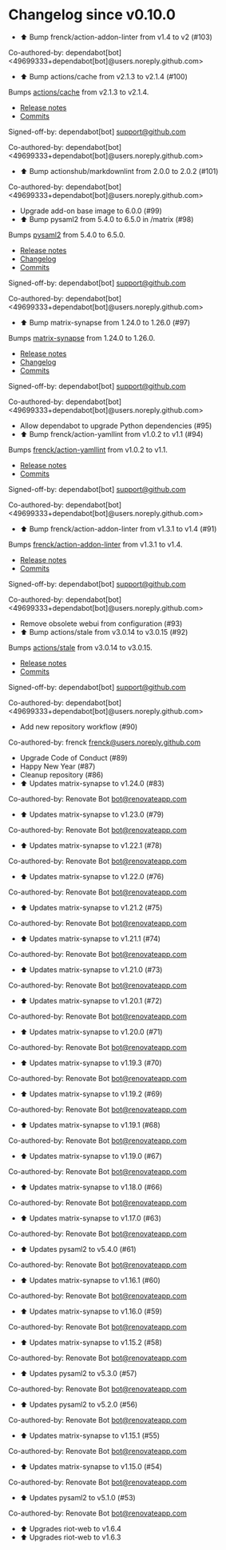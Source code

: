 # Changelog since v0.10.0
- ⬆️ Bump frenck/action-addon-linter from v1.4 to v2 (#103)

Co-authored-by: dependabot[bot] <49699333+dependabot[bot]@users.noreply.github.com> 
- ⬆️ Bump actions/cache from v2.1.3 to v2.1.4 (#100)

Bumps [actions/cache](https://github.com/actions/cache) from v2.1.3 to v2.1.4.
- [Release notes](https://github.com/actions/cache/releases)
- [Commits](https://github.com/actions/cache/compare/v2.1.3...26968a09c0ea4f3e233fdddbafd1166051a095f6)

Signed-off-by: dependabot[bot] <support@github.com>

Co-authored-by: dependabot[bot] <49699333+dependabot[bot]@users.noreply.github.com> 
- ⬆️ Bump actionshub/markdownlint from 2.0.0 to 2.0.2 (#101)

Co-authored-by: dependabot[bot] <49699333+dependabot[bot]@users.noreply.github.com> 
- Upgrade add-on base image to 6.0.0 (#99) 
- ⬆️ Bump pysaml2 from 5.4.0 to 6.5.0 in /matrix (#98)

Bumps [pysaml2](https://github.com/IdentityPython/pysaml2) from 5.4.0 to 6.5.0.
- [Release notes](https://github.com/IdentityPython/pysaml2/releases)
- [Changelog](https://github.com/IdentityPython/pysaml2/blob/master/CHANGELOG.md)
- [Commits](https://github.com/IdentityPython/pysaml2/compare/v5.4.0...v6.5.0)

Signed-off-by: dependabot[bot] <support@github.com>

Co-authored-by: dependabot[bot] <49699333+dependabot[bot]@users.noreply.github.com> 
- ⬆️ Bump matrix-synapse from 1.24.0 to 1.26.0 (#97)

Bumps [matrix-synapse](https://github.com/matrix-org/synapse) from 1.24.0 to 1.26.0.
- [Release notes](https://github.com/matrix-org/synapse/releases)
- [Changelog](https://github.com/matrix-org/synapse/blob/develop/CHANGES.md)
- [Commits](https://github.com/matrix-org/synapse/compare/v1.24.0...v1.26.0)

Signed-off-by: dependabot[bot] <support@github.com>

Co-authored-by: dependabot[bot] <49699333+dependabot[bot]@users.noreply.github.com> 
- Allow dependabot to upgrade Python dependencies (#95) 
- ⬆️ Bump frenck/action-yamllint from v1.0.2 to v1.1 (#94)

Bumps [frenck/action-yamllint](https://github.com/frenck/action-yamllint) from v1.0.2 to v1.1.
- [Release notes](https://github.com/frenck/action-yamllint/releases)
- [Commits](https://github.com/frenck/action-yamllint/compare/v1.0.2...e21bcc770907b7207a05453ca9f1eb7129c945d1)

Signed-off-by: dependabot[bot] <support@github.com>

Co-authored-by: dependabot[bot] <49699333+dependabot[bot]@users.noreply.github.com> 
- ⬆️ Bump frenck/action-addon-linter from v1.3.1 to v1.4 (#91)

Bumps [frenck/action-addon-linter](https://github.com/frenck/action-addon-linter) from v1.3.1 to v1.4.
- [Release notes](https://github.com/frenck/action-addon-linter/releases)
- [Commits](https://github.com/frenck/action-addon-linter/compare/v1.3.1...c82c5e9ca0ce5fc9b15756f1c0e39531b95d11b0)

Signed-off-by: dependabot[bot] <support@github.com>

Co-authored-by: dependabot[bot] <49699333+dependabot[bot]@users.noreply.github.com> 
- Remove obsolete webui from configuration (#93) 
- ⬆️ Bump actions/stale from v3.0.14 to v3.0.15 (#92)

Bumps [actions/stale](https://github.com/actions/stale) from v3.0.14 to v3.0.15.
- [Release notes](https://github.com/actions/stale/releases)
- [Commits](https://github.com/actions/stale/compare/v3.0.14...86561461b92875de77a8b2d2e75f004c826e8f45)

Signed-off-by: dependabot[bot] <support@github.com>

Co-authored-by: dependabot[bot] <49699333+dependabot[bot]@users.noreply.github.com> 
- Add new repository workflow (#90)

Co-authored-by: frenck <frenck@users.noreply.github.com> 
- Upgrade Code of Conduct (#89) 
- Happy New Year (#87) 
- Cleanup repository (#86) 
- ⬆ Updates matrix-synapse to v1.24.0 (#83)

Co-authored-by: Renovate Bot <bot@renovateapp.com> 
- ⬆️ Updates matrix-synapse to v1.23.0 (#79)

Co-authored-by: Renovate Bot <bot@renovateapp.com> 
- ⬆ Updates matrix-synapse to v1.22.1 (#78)

Co-authored-by: Renovate Bot <bot@renovateapp.com> 
- ⬆ Updates matrix-synapse to v1.22.0 (#76)

Co-authored-by: Renovate Bot <bot@renovateapp.com> 
- ⬆ Updates matrix-synapse to v1.21.2 (#75)

Co-authored-by: Renovate Bot <bot@renovateapp.com> 
- ⬆ Updates matrix-synapse to v1.21.1 (#74)

Co-authored-by: Renovate Bot <bot@renovateapp.com> 
- ⬆ Updates matrix-synapse to v1.21.0 (#73)

Co-authored-by: Renovate Bot <bot@renovateapp.com> 
- ⬆ Updates matrix-synapse to v1.20.1 (#72)

Co-authored-by: Renovate Bot <bot@renovateapp.com> 
- ⬆ Updates matrix-synapse to v1.20.0 (#71)

Co-authored-by: Renovate Bot <bot@renovateapp.com> 
- ⬆ Updates matrix-synapse to v1.19.3 (#70)

Co-authored-by: Renovate Bot <bot@renovateapp.com> 
- ⬆ Updates matrix-synapse to v1.19.2 (#69)

Co-authored-by: Renovate Bot <bot@renovateapp.com> 
- ⬆ Updates matrix-synapse to v1.19.1 (#68)

Co-authored-by: Renovate Bot <bot@renovateapp.com> 
- ⬆ Updates matrix-synapse to v1.19.0 (#67)

Co-authored-by: Renovate Bot <bot@renovateapp.com> 
- ⬆ Updates matrix-synapse to v1.18.0 (#66)

Co-authored-by: Renovate Bot <bot@renovateapp.com> 
- ⬆ Updates matrix-synapse to v1.17.0 (#63)

Co-authored-by: Renovate Bot <bot@renovateapp.com> 
- ⬆ Updates pysaml2 to v5.4.0 (#61)

Co-authored-by: Renovate Bot <bot@renovateapp.com> 
- ⬆ Updates matrix-synapse to v1.16.1 (#60)

Co-authored-by: Renovate Bot <bot@renovateapp.com> 
- ⬆ Updates matrix-synapse to v1.16.0 (#59)

Co-authored-by: Renovate Bot <bot@renovateapp.com> 
- ⬆ Updates matrix-synapse to v1.15.2 (#58)

Co-authored-by: Renovate Bot <bot@renovateapp.com> 
- ⬆ Updates pysaml2 to v5.3.0 (#57)

Co-authored-by: Renovate Bot <bot@renovateapp.com> 
- ⬆ Updates pysaml2 to v5.2.0 (#56)

Co-authored-by: Renovate Bot <bot@renovateapp.com> 
- ⬆ Updates matrix-synapse to v1.15.1 (#55)

Co-authored-by: Renovate Bot <bot@renovateapp.com> 
- ⬆ Updates matrix-synapse to v1.15.0 (#54)

Co-authored-by: Renovate Bot <bot@renovateapp.com> 
- ⬆ Updates pysaml2 to v5.1.0 (#53)

Co-authored-by: Renovate Bot <bot@renovateapp.com> 
- ⬆ Upgrades riot-web to v1.6.4 
- ⬆ Upgrades riot-web to v1.6.3 
